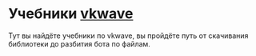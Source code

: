 # Учебники [vkwave](https://github.com/fscdev/vkwave)

Тут вы найдёте учебники по vkwave, вы пройдёте путь от скачивания библиотеки до разбития бота по файлам.
